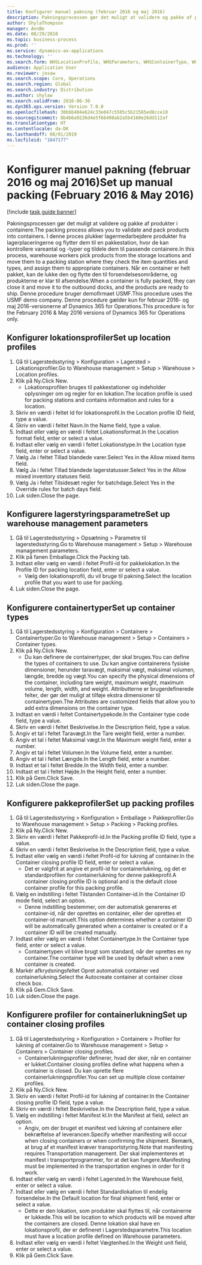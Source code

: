 ```yaml
---
title: Konfigurer manuel pakning (februar 2016 og maj 2016)
description: Pakningsprocessen gør det muligt at validere og pakke af produkter i containere.
author: ShylaThompson
manager: AnnBe
ms.date: 08/29/2018
ms.topic: business-process
ms.prod: ''
ms.service: dynamics-ax-applications
ms.technology: ''
ms.search.form: WHSLocationProfile, WHSParameters, WHSContainerType, WHSPackProfile, WHSCloseContainerProfile, InventLocationIdLookup, UnitOfMeasureLookup
audience: Application User
ms.reviewer: josaw
ms.search.scope: Core, Operations
ms.search.region: Global
ms.search.industry: Distribution
ms.author: shylaw
ms.search.validFrom: 2016-06-30
ms.dyn365.ops.version: Version 7.0.0
ms.openlocfilehash: 30bbb404e624c33e047c5505c5b21565ed8cce10
ms.sourcegitcommit: 8b4b6a9226d4e5f66498ab2a5b4160e26dd112af
ms.translationtype: HT
ms.contentlocale: da-DK
ms.lasthandoff: 08/01/2019
ms.locfileid: "1847177"
---
```

# <a name="set-up-manual-packing-february-2016--may-2016"></a><span data-ttu-id="8bd96-103">Konfigurer manuel pakning (februar 2016 og maj 2016)</span><span class="sxs-lookup"><span data-stu-id="8bd96-103">Set up manual packing (February 2016 & May 2016)</span></span>

[!include [task guide banner](../../includes/task-guide-banner.md)]

<span data-ttu-id="8bd96-104">Pakningsprocessen gør det muligt at validere og pakke af produkter i containere.</span><span class="sxs-lookup"><span data-stu-id="8bd96-104">The packing process allows you to validate and pack products into containers.</span></span> <span data-ttu-id="8bd96-105">I denne proces plukker lagermedarbejdere produkter fra lagerplaceringerne og flytter dem til en pakkestation, hvor de kan kontrollere vareantal og -typer og tildele dem til passende containere.</span><span class="sxs-lookup"><span data-stu-id="8bd96-105">In this process, warehouse workers pick products from the storage locations and move them to a packing station where they check the item quantities and types, and assign them to appropriate containers.</span></span> <span data-ttu-id="8bd96-106">Når en container er helt pakket, kan de lukke den og flytte den til forsendelsesområderne, og produkterne er klar til afsendelse.</span><span class="sxs-lookup"><span data-stu-id="8bd96-106">When a container is fully packed, they can close it and move it to the outbound docks, and the products are ready to ship.</span></span> <span data-ttu-id="8bd96-107">Denne procedure bruger demofirmaet USMF.</span><span class="sxs-lookup"><span data-stu-id="8bd96-107">This procedure uses the USMF demo company.</span></span> <span data-ttu-id="8bd96-108">Denne procedure gælder kun for februar 2016- og maj 2016-versionerne af Dynamics 365 for Operations.</span><span class="sxs-lookup"><span data-stu-id="8bd96-108">This procedure is for the February 2016 & May 2016 versions of Dynamics 365 for Operations only.</span></span>


## <a name="set-up-location-profiles"></a><span data-ttu-id="8bd96-109">Konfigurer lokationsprofiler</span><span class="sxs-lookup"><span data-stu-id="8bd96-109">Set up location profiles</span></span>
1. <span data-ttu-id="8bd96-110">Gå til Lagerstedsstyring > Konfiguration > Lagersted > Lokationsprofiler.</span><span class="sxs-lookup"><span data-stu-id="8bd96-110">Go to Warehouse management > Setup > Warehouse > Location profiles.</span></span>
2. <span data-ttu-id="8bd96-111">Klik på Ny.</span><span class="sxs-lookup"><span data-stu-id="8bd96-111">Click New.</span></span>
    * <span data-ttu-id="8bd96-112">Lokationsprofilen bruges til pakkestationer og indeholder oplysninger om og regler for en lokation.</span><span class="sxs-lookup"><span data-stu-id="8bd96-112">The location profile is used for packing stations and contains information and rules for a location.</span></span>  
3. <span data-ttu-id="8bd96-113">Skriv en værdi i feltet Id for lokationsprofil.</span><span class="sxs-lookup"><span data-stu-id="8bd96-113">In the Location profile ID field, type a value.</span></span>
4. <span data-ttu-id="8bd96-114">Skriv en værdi i feltet Navn.</span><span class="sxs-lookup"><span data-stu-id="8bd96-114">In the Name field, type a value.</span></span>
5. <span data-ttu-id="8bd96-115">Indtast eller vælg en værdi i feltet Lokationsformat.</span><span class="sxs-lookup"><span data-stu-id="8bd96-115">In the Location format field, enter or select a value.</span></span>
6. <span data-ttu-id="8bd96-116">Indtast eller vælg en værdi i feltet Lokationstype.</span><span class="sxs-lookup"><span data-stu-id="8bd96-116">In the Location type field, enter or select a value.</span></span>
7. <span data-ttu-id="8bd96-117">Vælg Ja i feltet Tillad blandede varer.</span><span class="sxs-lookup"><span data-stu-id="8bd96-117">Select Yes in the Allow mixed items field.</span></span>
8. <span data-ttu-id="8bd96-118">Vælg Ja i feltet Tillad blandede lagerstatusser.</span><span class="sxs-lookup"><span data-stu-id="8bd96-118">Select Yes in the Allow mixed  inventory statuses field.</span></span>
9. <span data-ttu-id="8bd96-119">Vælg Ja i feltet Tilsidesæt regler for batchdage.</span><span class="sxs-lookup"><span data-stu-id="8bd96-119">Select Yes in the Override rules for batch days field.</span></span>
10. <span data-ttu-id="8bd96-120">Luk siden.</span><span class="sxs-lookup"><span data-stu-id="8bd96-120">Close the page.</span></span>

## <a name="set-up-warehouse-management-parameters"></a><span data-ttu-id="8bd96-121">Konfigurere lagerstyringsparametre</span><span class="sxs-lookup"><span data-stu-id="8bd96-121">Set up warehouse management parameters</span></span> 
1. <span data-ttu-id="8bd96-122">Gå til Lagerstedsstyring > Opsætning > Parametre til lagerstedsstyring.</span><span class="sxs-lookup"><span data-stu-id="8bd96-122">Go to Warehouse management > Setup > Warehouse management parameters.</span></span>
2. <span data-ttu-id="8bd96-123">Klik på fanen Emballage.</span><span class="sxs-lookup"><span data-stu-id="8bd96-123">Click the Packing tab.</span></span>
3. <span data-ttu-id="8bd96-124">Indtast eller vælg en værdi i feltet Profil-id for pakkelokation.</span><span class="sxs-lookup"><span data-stu-id="8bd96-124">In the Profile ID for packing location field, enter or select a value.</span></span>
    * <span data-ttu-id="8bd96-125">Vælg den lokationsprofil, du vil bruge til pakning.</span><span class="sxs-lookup"><span data-stu-id="8bd96-125">Select the location profile that you want to use for packing.</span></span>  
4. <span data-ttu-id="8bd96-126">Luk siden.</span><span class="sxs-lookup"><span data-stu-id="8bd96-126">Close the page.</span></span>

## <a name="set-up-container-types"></a><span data-ttu-id="8bd96-127">Konfigurere containertyper</span><span class="sxs-lookup"><span data-stu-id="8bd96-127">Set up container types</span></span>
1. <span data-ttu-id="8bd96-128">Gå til Lagerstedsstyring > Konfiguration > Containere > Containertyper.</span><span class="sxs-lookup"><span data-stu-id="8bd96-128">Go to Warehouse management > Setup > Containers > Container types.</span></span>
2. <span data-ttu-id="8bd96-129">Klik på Ny.</span><span class="sxs-lookup"><span data-stu-id="8bd96-129">Click New.</span></span>
    * <span data-ttu-id="8bd96-130">Du kan definere de containertyper, der skal bruges.</span><span class="sxs-lookup"><span data-stu-id="8bd96-130">You can define the types of containers to use.</span></span> <span data-ttu-id="8bd96-131">Du kan angive containerens fysiske dimensioner, herunder taravægt, maksimal vægt, maksimal volumen, længde, bredde og vægt.</span><span class="sxs-lookup"><span data-stu-id="8bd96-131">You can specify the physical dimensions of the container, including tare weight, maximum weight, maximum volume, length, width, and weight.</span></span>  <span data-ttu-id="8bd96-132">Attributterne er brugerdefinerede felter, der gør det muligt at tilføje ekstra dimensioner til containertypen.</span><span class="sxs-lookup"><span data-stu-id="8bd96-132">The Attributes are customized fields that allow you to add extra dimensions on the container type.</span></span>     
3. <span data-ttu-id="8bd96-133">Indtast en værdi i feltet Containertypekode.</span><span class="sxs-lookup"><span data-stu-id="8bd96-133">In the Container type code field, type a value.</span></span>
4. <span data-ttu-id="8bd96-134">Skriv en værdi i feltet Beskrivelse.</span><span class="sxs-lookup"><span data-stu-id="8bd96-134">In the Description field, type a value.</span></span>
5. <span data-ttu-id="8bd96-135">Angiv et tal i feltet Taravægt.</span><span class="sxs-lookup"><span data-stu-id="8bd96-135">In the Tare weight field, enter a number.</span></span>
6. <span data-ttu-id="8bd96-136">Angiv et tal i feltet Maksimal vægt.</span><span class="sxs-lookup"><span data-stu-id="8bd96-136">In the Maximum weight field, enter a number.</span></span>
7. <span data-ttu-id="8bd96-137">Angiv et tal i feltet Volumen.</span><span class="sxs-lookup"><span data-stu-id="8bd96-137">In the Volume field, enter a number.</span></span>
8. <span data-ttu-id="8bd96-138">Angiv et tal i feltet Længde.</span><span class="sxs-lookup"><span data-stu-id="8bd96-138">In the Length field, enter a number.</span></span>
9. <span data-ttu-id="8bd96-139">Indtast et tal i feltet Bredde.</span><span class="sxs-lookup"><span data-stu-id="8bd96-139">In the Width field, enter a number.</span></span>
10. <span data-ttu-id="8bd96-140">Indtast et tal i feltet Højde.</span><span class="sxs-lookup"><span data-stu-id="8bd96-140">In the Height field, enter a number.</span></span>
11. <span data-ttu-id="8bd96-141">Klik på Gem.</span><span class="sxs-lookup"><span data-stu-id="8bd96-141">Click Save.</span></span>
12. <span data-ttu-id="8bd96-142">Luk siden.</span><span class="sxs-lookup"><span data-stu-id="8bd96-142">Close the page.</span></span>

## <a name="set-up-packing-profiles"></a><span data-ttu-id="8bd96-143">Konfigurere pakkeprofiler</span><span class="sxs-lookup"><span data-stu-id="8bd96-143">Set up packing profiles</span></span>
1. <span data-ttu-id="8bd96-144">Gå til Lagerstedsstyring > Konfiguration > Emballage > Pakkeprofiler.</span><span class="sxs-lookup"><span data-stu-id="8bd96-144">Go to Warehouse management > Setup > Packing > Packing profiles.</span></span>
2. <span data-ttu-id="8bd96-145">Klik på Ny.</span><span class="sxs-lookup"><span data-stu-id="8bd96-145">Click New.</span></span>
3. <span data-ttu-id="8bd96-146">Skriv en værdi i feltet Pakkeprofil-id.</span><span class="sxs-lookup"><span data-stu-id="8bd96-146">In the Packing profile ID field, type a value.</span></span>
4. <span data-ttu-id="8bd96-147">Skriv en værdi i feltet Beskrivelse.</span><span class="sxs-lookup"><span data-stu-id="8bd96-147">In the Description field, type a value.</span></span>
5. <span data-ttu-id="8bd96-148">Indtast eller vælg en værdi i feltet Profil-id for lukning af container.</span><span class="sxs-lookup"><span data-stu-id="8bd96-148">In the Container closing profile ID field, enter or select a value.</span></span>
    * <span data-ttu-id="8bd96-149">Det er valgfrit at angive et profil-id for containerlukning, og det er standardprofilen for containerlukning for denne pakkeprofil.</span><span class="sxs-lookup"><span data-stu-id="8bd96-149">A container closing profile ID is optional and is the default close container profile for this packing profile.</span></span>  
6. <span data-ttu-id="8bd96-150">Vælg en indstilling i feltet Tilstanden Container-id.</span><span class="sxs-lookup"><span data-stu-id="8bd96-150">In the Container ID mode field, select an option.</span></span>
    * <span data-ttu-id="8bd96-151">Denne indstilling bestemmer, om der automatisk genereres et container-id, når der oprettes en container, eller der oprettes et container-id manuelt.</span><span class="sxs-lookup"><span data-stu-id="8bd96-151">This option determines whether a container ID will be automatically generated when a container is created or if a container ID will be created manually.</span></span>  
7. <span data-ttu-id="8bd96-152">Indtast eller vælg en værdi i feltet Containertype.</span><span class="sxs-lookup"><span data-stu-id="8bd96-152">In the Container type field, enter or select a value.</span></span>
    * <span data-ttu-id="8bd96-153">Containertypen vil blive brugt som standard, når der oprettes en ny container.</span><span class="sxs-lookup"><span data-stu-id="8bd96-153">The container type will be used by default when a new container is created.</span></span>  
8. <span data-ttu-id="8bd96-154">Markér afkrydsningsfeltet Opret automatisk container ved containerlukning.</span><span class="sxs-lookup"><span data-stu-id="8bd96-154">Select the Autocreate container at container close check box.</span></span>
9. <span data-ttu-id="8bd96-155">Klik på Gem.</span><span class="sxs-lookup"><span data-stu-id="8bd96-155">Click Save.</span></span>
10. <span data-ttu-id="8bd96-156">Luk siden.</span><span class="sxs-lookup"><span data-stu-id="8bd96-156">Close the page.</span></span>

## <a name="set-up-container-closing-profiles"></a><span data-ttu-id="8bd96-157">Konfigurere profiler for containerlukning</span><span class="sxs-lookup"><span data-stu-id="8bd96-157">Set up container closing profiles</span></span>
1. <span data-ttu-id="8bd96-158">Gå til Lagerstedsstyring > Konfiguration > Containere > Profiler for lukning af container.</span><span class="sxs-lookup"><span data-stu-id="8bd96-158">Go to Warehouse management > Setup > Containers > Container closing profiles.</span></span>
    * <span data-ttu-id="8bd96-159">Containerlukningsprofiler definerer, hvad der sker, når en container er lukket.</span><span class="sxs-lookup"><span data-stu-id="8bd96-159">Container closing profiles define what happens when a container is closed.</span></span> <span data-ttu-id="8bd96-160">Du kan oprette flere containerlukningsprofiler.</span><span class="sxs-lookup"><span data-stu-id="8bd96-160">You can set up multiple close container profiles.</span></span>       
2. <span data-ttu-id="8bd96-161">Klik på Ny.</span><span class="sxs-lookup"><span data-stu-id="8bd96-161">Click New.</span></span>
3. <span data-ttu-id="8bd96-162">Skriv en værdi i feltet Profil-id for lukning af container.</span><span class="sxs-lookup"><span data-stu-id="8bd96-162">In the Container closing profile ID field, type a value.</span></span>
4. <span data-ttu-id="8bd96-163">Skriv en værdi i feltet Beskrivelse.</span><span class="sxs-lookup"><span data-stu-id="8bd96-163">In the Description field, type a value.</span></span>
5. <span data-ttu-id="8bd96-164">Vælg en indstilling i feltet Manifest kl.</span><span class="sxs-lookup"><span data-stu-id="8bd96-164">In the Manifest at field, select an option.</span></span>
    * <span data-ttu-id="8bd96-165">Angiv, om der bruget et manifest ved lukning af containere eller bekræftelse af leverancen.</span><span class="sxs-lookup"><span data-stu-id="8bd96-165">Specify whether manifesting will occur when closing containers or when confirming the shipment.</span></span> <span data-ttu-id="8bd96-166">Bemærk, at brug af et manifest kræver transportstyring.</span><span class="sxs-lookup"><span data-stu-id="8bd96-166">Note that manifesting requires Transportation management.</span></span> <span data-ttu-id="8bd96-167">Der skal implementeres et manifest i transportprogrammer, for at det kan fungere.</span><span class="sxs-lookup"><span data-stu-id="8bd96-167">Manifesting must be implemented in the transportation engines in order for it work.</span></span>  
6. <span data-ttu-id="8bd96-168">Indtast eller vælg en værdi i feltet Lagersted.</span><span class="sxs-lookup"><span data-stu-id="8bd96-168">In the Warehouse field, enter or select a value.</span></span>
7. <span data-ttu-id="8bd96-169">Indtast eller vælg en værdi i feltet Standardlokation til endelig forsendelse.</span><span class="sxs-lookup"><span data-stu-id="8bd96-169">In the Default location for final shipment field, enter or select a value.</span></span>
    * <span data-ttu-id="8bd96-170">Dette er den lokation, som produkter skal flyttes til, når containerne er lukkede.</span><span class="sxs-lookup"><span data-stu-id="8bd96-170">This will be location to which products will be moved after the containers are closed.</span></span> <span data-ttu-id="8bd96-171">Denne lokation skal have en lokationsprofil, der er defineret i Lagerstedsparametre.</span><span class="sxs-lookup"><span data-stu-id="8bd96-171">This location must have a location profile defined on Warehouse parameters.</span></span>  
8. <span data-ttu-id="8bd96-172">Indtast eller vælg en værdi i feltet Vægtenhed.</span><span class="sxs-lookup"><span data-stu-id="8bd96-172">In the Weight unit field, enter or select a value.</span></span>
9. <span data-ttu-id="8bd96-173">Klik på Gem.</span><span class="sxs-lookup"><span data-stu-id="8bd96-173">Click Save.</span></span>

